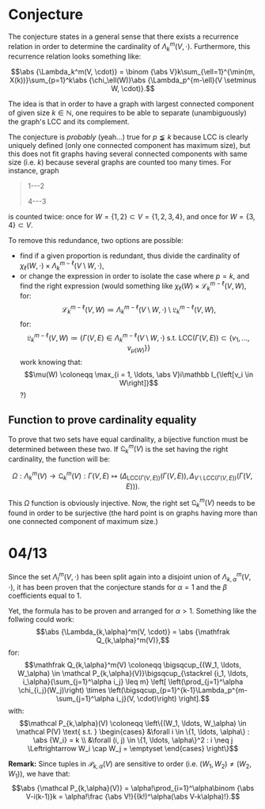 # Conjecture

The conjecture states in a general sense that there exists a recurrence relation in order to determine the cardinality of $\Lambda_k^m(V, \cdot)$.
Furthermore, this recurrence relation looks something like:

$$\abs {\Lambda_k^m(V, \cdot)} = \binom {\abs V}k\sum_{\ell=1}^{\min(m, X(k))}\sum_{p=1}^k\abs {\chi_\ell(W)}\abs {\Lambda_p^{m-\ell}(V \setminus W, \cdot)}.$$

The idea is that in order to have a graph with largest connected component of given size $k \in \mathbb N$, one requires to be able to separate (unambiguously)
the graph's LCC and its complement.

The conjecture is *probably* (yeah...) true for $p \lneqq k$ because LCC is clearly uniquely defined (only one connected component has maximum size),
but this does not fit graphs having several connected components with same size (i.e. $k$) because several graphs are counted too many times. For instance, graph

> 1---2
>
> 4---3

is counted twice: once for $W = \{1, 2\} \subset V = \{1, 2, 3, 4\}$, and once for $W = \{3, 4\} \subset V$.

To remove this redundance, two options are possible:

+ find if a given proportion is redundant, thus divide the cardinality of $\chi_\ell(W, \cdot) \times \Lambda_k^{m-\ell}(V \setminus W, \cdot)$,
+ or change the expression in order to isolate the case where $p=k$, and find the right expression (would something like $\chi_\ell(W) \times \mathcal L_k^{m-\ell}(V, W)$, for:
$$\mathcal L_k^{m-\ell}(V, W) \coloneqq \Lambda_k^{m-\ell}(V \setminus W, \cdot) \setminus \mathfrak L_k^{m-\ell}(V, W),$$
for:
$$\mathfrak L_k^{m-\ell}(V, W) \coloneqq \left\{\Gamma(V, E) \in \Lambda_k^{m-\ell}(V \setminus W, \cdot) \text{ s.t. } \text{LCC}(\Gamma(V, E)) \subset \left\{v_1, \ldots, v_{\mu(W)}\right\}\right\}$$
work knowing that:
$$\mu(W) \coloneqq \max_{i = 1, \ldots, \abs V}i\mathbb I_{\left[v_i \in W\right]}$$
?)

## Function to prove cardinality equality

To prove that two sets have equal cardinality, a bijective function must be determined between these two. If $\mathfrak Q_k^m(V)$ is the set having the right cardinality,
the function will be:

$$\Omega : \Lambda_k^m(V) \to \mathfrak Q_k^m(V) : \Gamma(V, E) \mapsto \left(\Delta_{\text{LCC}(\Gamma(V, E))}(\Gamma(V, E)), \Delta_{V \setminus \text{LCC}(\Gamma(V, E))}(\Gamma(V, E))\right).$$

This $\Omega$ function is obviously injective. Now, the right set $\mathfrak Q_k^m(V)$ needs to be found in order to be surjective (the hard point is on graphs having more than one connected component of maximum size.)

# 04/13

Since the set $\Lambda_l^m(V, \cdot)$ has been split again into a disjoint union of $\Lambda_{k,\alpha}^m(V, \cdot)$, it has been proven that the conjecture stands for $\alpha=1$ and the $\beta$ coefficients equal to 1.

Yet, the formula has to be proven and arranged for $\alpha > 1$. Something like the follwing could work:
$$\abs {\Lambda_{k,\alpha}^m(V, \cdot)} = \abs {\mathfrak Q_{k,\alpha}^m(V)},$$
for:
$$\mathfrak Q_{k,\alpha}^m(V) \coloneqq \bigsqcup_{(W_1, \ldots, W_\alpha) \in \mathcal P_{k,\alpha}(V)}\bigsqcup_{\stackrel {i_1, \ldots, i_\alpha}{\sum_{j=1}^\alpha i_j} \leq m}
	\left[
		\left(\prod_{j=1}^\alpha \chi_{i_j}(W_j)\right)
			\times
		\left(\bigsqcup_{p=1}^{k-1}\Lambda_p^{m-\sum_{j=1}^\alpha i_j}(V, \cdot)\right)
	\right].$$
with:
$$\mathcal P_{k,\alpha}(V) \coloneqq \left\{(W_1, \ldots, W_\alpha) \in \mathcal P(V) \text{ s.t. }
	\begin{cases}
		&\forall i \in \{1, \ldots, \alpha\} : \abs {W_i} = k \\
		&\forall (i, j) \in \{1, \ldots, \alpha\}^2 : i \neq j \Leftrightarrow W_i \cap W_j = \emptyset
	\end{cases}
\right\}$$

**Remark:** Since tuples in $\mathcal P_{k,\alpha}(V)$ are sensitive to order (i.e. $(W_1, W_2) \neq (W_2, W_1)$), we have that:
$$\abs {\mathcal P_{k,\alpha}(V)} = \alpha!\prod_{i=1}^\alpha\binom {\abs V-i(k-1)}k = \alpha!\frac {\abs V!}{(k!)^\alpha(\abs V-k\alpha)!}.$$
